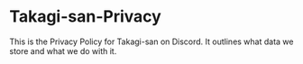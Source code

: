 # Takagi-san-Privacy
This is the Privacy Policy for Takagi-san on Discord. It outlines what data we store and what we do with it.
